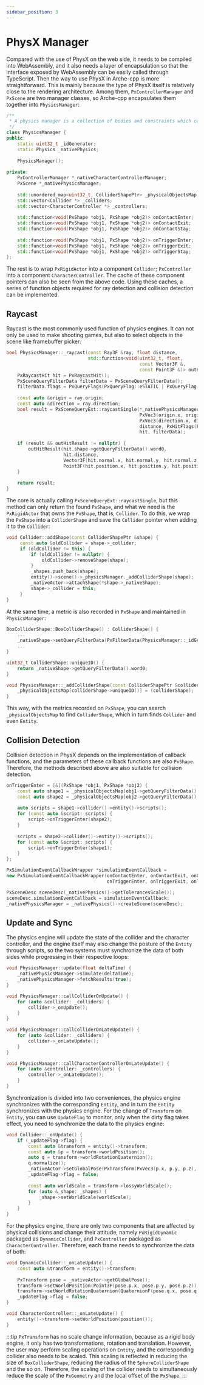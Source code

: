 ```yaml
---
sidebar_position: 3
---
```


# PhysX Manager

Compared with the use of PhysX on the web side, it needs to be compiled into WebAssembly, and it also needs a layer of
encapsulation so that the interface exposed by WebAssembly can be easily called through TypeScript. Then the way to use
PhysX in Arche-cpp is more straightforward. This is mainly because the type of PhysX itself is relatively close to the
rendering architecture. Among them, `PxControllerManager` and `PxScene` are two manager classes, so Arche-cpp
encapsulates them together into `PhysicsManager`:

```cpp
/**
 * A physics manager is a collection of bodies and constraints which can interact.
 */
class PhysicsManager {
public:
    static uint32_t _idGenerator;
    static Physics _nativePhysics;
    
    PhysicsManager();
    
private:
    PxControllerManager *_nativeCharacterControllerManager;
    PxScene *_nativePhysicsManager;
    
    std::unordered_map<uint32_t, ColliderShapePtr> _physicalObjectsMap;
    std::vector<Collider *> _colliders;
    std::vector<CharacterController *> _controllers;
    
    std::function<void(PxShape *obj1, PxShape *obj2)> onContactEnter;
    std::function<void(PxShape *obj1, PxShape *obj2)> onContactExit;
    std::function<void(PxShape *obj1, PxShape *obj2)> onContactStay;
    
    std::function<void(PxShape *obj1, PxShape *obj2)> onTriggerEnter;
    std::function<void(PxShape *obj1, PxShape *obj2)> onTriggerExit;
    std::function<void(PxShape *obj1, PxShape *obj2)> onTriggerStay;
};
```

The rest is to wrap `PxRigidActor` into a component `Collider`; `PxController` into a component `CharacterController`.
The cache of these component pointers can also be seen from the above code. Using these caches, a series of function
objects required for ray detection and collision detection can be implemented.

## Raycast

Raycast is the most commonly used function of physics engines. It can not only be used to make shooting games, but also
to select objects in the scene like framebuffer picker:

```cpp
bool PhysicsManager::_raycast(const Ray3F &ray, float distance,
                              std::function<void(uint32_t, float,
                                                 const Vector3F &,
                                                 const Point3F &)> outHitResult) {
    PxRaycastHit hit = PxRaycastHit();
    PxSceneQueryFilterData filterData = PxSceneQueryFilterData();
    filterData.flags = PxQueryFlags(PxQueryFlag::eSTATIC | PxQueryFlag::eDYNAMIC);
    
    const auto &origin = ray.origin;
    const auto &direction = ray.direction;
    bool result = PxSceneQueryExt::raycastSingle(*_nativePhysicsManager,
                                                 PxVec3(origin.x, origin.y, origin.z),
                                                 PxVec3(direction.x, direction.y, direction.z),
                                                 distance, PxHitFlags(PxHitFlag::eDEFAULT),
                                                 hit, filterData);
    
    if (result && outHitResult != nullptr) {
        outHitResult(hit.shape->getQueryFilterData().word0,
                     hit.distance,
                     Vector3F(hit.normal.x, hit.normal.y, hit.normal.z),
                     Point3F(hit.position.x, hit.position.y, hit.position.z));
    }
    
    return result;
}
```

The core is actually calling `PxSceneQueryExt::raycastSingle`, but this method can only return the found `PxShape`, and
what we need is the `PxRigidActor` that owns the `PxShape`, that is, `Collider`. To do this, we wrap the `PxShape` into
a `ColliderShape` and save the `Collider` pointer when adding it to the `Collider`:

````cpp
void Collider::addShape(const ColliderShapePtr &shape) {
     const auto &oldCollider = shape->_collider;
     if (oldCollider != this) {
         if (oldCollider != nullptr) {
             oldCollider->removeShape(shape);
         }
         _shapes.push_back(shape);
         entity()->scene()->_physicsManager._addColliderShape(shape);
         _nativeActor->attachShape(*shape->_nativeShape);
         shape->_collider = this;
     }
}
````

At the same time, a metric is also recorded in `PxShape` and maintained in `PhysicsManager`:

```cpp
BoxColliderShape::BoxColliderShape() : ColliderShape() {
    ...
    _nativeShape->setQueryFilterData(PxFilterData(PhysicsManager::_idGenerator++, 0, 0, 0));
    ...
}

uint32_t ColliderShape::uniqueID() {
    return _nativeShape->getQueryFilterData().word0;
}

void PhysicsManager::_addColliderShape(const ColliderShapePtr &colliderShape) {
    _physicalObjectsMap[colliderShape->uniqueID()] = (colliderShape);
}
```

This way, with the metrics recorded on `PxShape`, you can search `_physicalObjectsMap` to find `ColliderShape`, which in
turn finds `Collider` and even `Entity`.

## Collision Detection

Collision detection in PhysX depends on the implementation of callback functions, and the parameters of these callback
functions are also `PxShape`. Therefore, the methods described above are also suitable for collision detection.

```cpp
onTriggerEnter = [&](PxShape *obj1, PxShape *obj2) {
    const auto shape1 = _physicalObjectsMap[obj1->getQueryFilterData().word0];
    const auto shape2 = _physicalObjectsMap[obj2->getQueryFilterData().word0];
    
    auto scripts = shape1->collider()->entity()->scripts();
    for (const auto &script: scripts) {
        script->onTriggerEnter(shape2);
    }
    
    scripts = shape2->collider()->entity()->scripts();
    for (const auto &script: scripts) {
        script->onTriggerEnter(shape1);
    }
};

PxSimulationEventCallbackWrapper *simulationEventCallback =
new PxSimulationEventCallbackWrapper(onContactEnter, onContactExit, onContactStay,
                                     onTriggerEnter, onTriggerExit, onTriggerStay);

PxSceneDesc sceneDesc(_nativePhysics()->getTolerancesScale());
sceneDesc.simulationEventCallback = simulationEventCallback;
_nativePhysicsManager = _nativePhysics()->createScene(sceneDesc);
```

## Update and Sync

The physics engine will update the state of the collider and the character controller, and the engine itself may also
change the posture of the `Entity` through scripts, so the two systems must synchronize the data of both sides while
progressing in their respective loops:

```cpp
void PhysicsManager::update(float deltaTime) {
    _nativePhysicsManager->simulate(deltaTime);
    _nativePhysicsManager->fetchResults(true);
}

void PhysicsManager::callColliderOnUpdate() {
    for (auto &collider: _colliders) {
        collider->_onUpdate();
    }
}

void PhysicsManager::callColliderOnLateUpdate() {
    for (auto &collider: _colliders) {
        collider->_onLateUpdate();
    }
}

void PhysicsManager::callCharacterControllerOnLateUpdate() {
    for (auto &controller: _controllers) {
        controller->_onLateUpdate();
    }
}
```

Synchronization is divided into two conveniences, the physics engine synchronizes with the corresponding `Entity`, and
in turn the `Entity` synchronizes with the physics engine. For the change of `Transform` on `Entity`, you can
use `UpdateFlag` to monitor, only when the dirty flag takes effect, you need to synchronize the data to the physics
engine:

````cpp
void Collider::_onUpdate() {
    if (_updateFlag->flag) {
        const auto &transform = entity()->transform;
        const auto &p = transform->worldPosition();
        auto q = transform->worldRotationQuaternion();
        q.normalize();
        _nativeActor->setGlobalPose(PxTransform(PxVec3(p.x, p.y, p.z), PxQuat(q.x, q.y, q.z, q.w)));
        _updateFlag->flag = false;
        
        const auto worldScale = transform->lossyWorldScale();
        for (auto &_shape: _shapes) {
            _shape->setWorldScale(worldScale);
        }
    }
}
````

For the physics engine, there are only two components that are affected by physical collisions and change their
attitude, namely `PxRigidDynamic` packaged as `DynamicCollider`, and `PxController` packaged as `CharacterController`.
Therefore, each frame needs to synchronize the data of both:

```cpp
void DynamicCollider::_onLateUpdate() {
    const auto &transform = entity()->transform;
    
    PxTransform pose = _nativeActor->getGlobalPose();
    transform->setWorldPosition(Point3F(pose.p.x, pose.p.y, pose.p.z));
    transform->setWorldRotationQuaternion(QuaternionF(pose.q.x, pose.q.y, pose.q.z, pose.q.w));
    _updateFlag->flag = false;
}

void CharacterController::_onLateUpdate() {
    entity()->transform->setWorldPosition(position());
}
```

:::tip
`PxTransform` has no scale change information, because as a rigid body engine, it only has two transformations, rotation
and translation. However, the user may perform scaling operations on `Entity`, and the corresponding collider also needs
to be scaled. This scaling is reflected in reducing the size of `BoxColliderShape`, reducing the
radius of the `SphereColliderShape` and the so on. Therefore, the scaling of the collider needs to simultaneously reduce the
scale of the `PxGeometry` and the local offset of the `PxShape`.
:::
